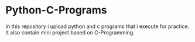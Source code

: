 # Python-C-Programs
In this repository i upload python and c programs that i execute for practice. It also contain mini project based on C-Programming.
